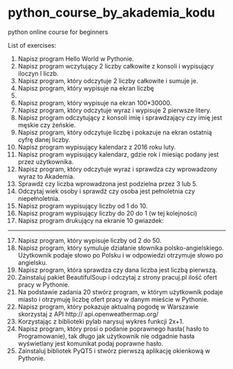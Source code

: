 # python_course_by_akademia_kodu
python online course for beginners

List of exercises:

1. Napisz program Hello World w Pythonie.
2. Napisz program wczytujący 2 liczby całkowite z
konsoli i wypisujący iloczyn l liczb.
3. Napisz program, który odczytuje 2 liczby całkowite
i sumuje je.
4. Napisz program, który wypisuje na ekran liczbę
1000.
5. Napisz program, który wypisuje na ekran 100*30000.
6. Napisz program, który odczytuje wyraz i wypisuje 2
pierwsze litery.
7. Napisz program odczytujący z konsoli imię i
sprawdzający czy imię jest męskie czy żeńskie.
8. Napisz program, który odczytuje liczbę i pokazuje
na ekran ostatnią cyfrę danej liczby.
9. Napisz program wypisujący kalendarz z 2016 roku
luty.
10. Napisz program wypisujący kalendarz, gdzie rok i
miesiąc podany jest przez użytkownika.
11. Napisz program, który odczytuje wyraz i sprawdza
czy wprowadzony wyraz to Akademia.
12. Sprawdź czy liczba wprowadzona jest podzielna
przez 3 lub 5.
13. Odczytaj wiek osoby i sprawdź czy osoba jest
pełnoletnia czy niepełnoletnia.
14. Napisz program wypisujący liczby od 1 do 10.
15. Napisz program wypisujący liczby do 20 do 1 (w
tej kolejności)
16. Napisz program drukujący na ekranie 10 gwiazdek:
**********
17. Napisz program, który wypisuje liczby od 2 do 50.
18. Napisz program, który symuluje działanie słownika
polsko-angielskiego. Użytkownik podaje słowo po
Polsku i w odpowiedzi otrzymuje słowo po angielsku.
19. Napisz program, która sprawdza czy dana liczba
jest liczbą pierwszą.
20. Zainstaluj pakiet BeautifulSoup i odczytaj z
strony pracuj.pl ilość ofert pracy w Pythonie.
21. Na podstawie zadania 20 stwórz program, w którym
użytkownik podaje miasto i otrzymuję liczbę ofert
pracy w danym mieście w Pythonie.
22. Napisz program, który pokazuje aktualną pogodę w
Warszawie skorzystaj z API http://
api.openweathermap.org/
23. Korzystając z biblioteki pylab narysuj wykres
funkcji 2x+1.
24. Napisz program, który prosi o podanie poprawnego
hasła( hasło to Programowanie), tak długo jak
użytkownik nie odgadnie hasła wyświetlany jest
komunikat podaj poprawne hasło.
25. Zainstaluj bibliotek PyQT5 i stwórz pierwszą
aplikację okienkową w Pythonie.
